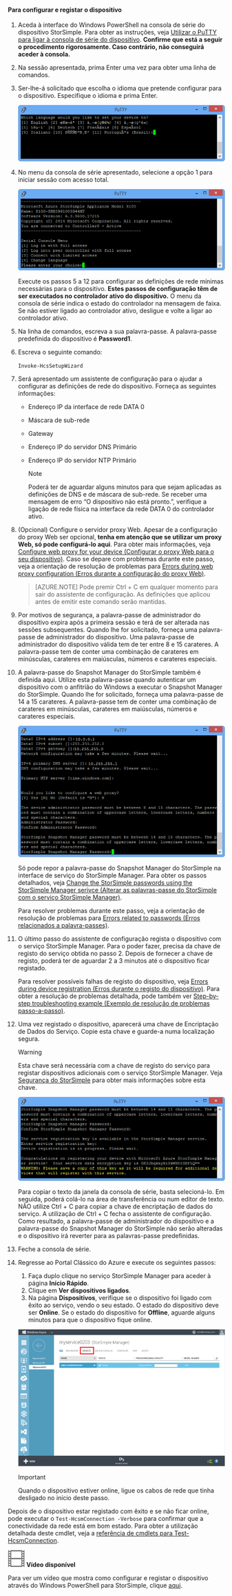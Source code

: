 <!--author=alkohli last changed: 12/01/15-->


#### Para configurar e registar o dispositivo
1. Aceda à interface do Windows PowerShell na consola de série do dispositivo StorSimple. Para obter as instruções, veja [Utilizar o PuTTY para ligar à consola de série do dispositivo](#use-putty-to-connect-to-the-device-serial-console). **Confirme que está a seguir o procedimento rigorosamente. Caso contrário, não conseguirá aceder à consola.**
2. Na sessão apresentada, prima Enter uma vez para obter uma linha de comandos. 
3. Ser-lhe-á solicitado que escolha o idioma que pretende configurar para o dispositivo. Especifique o idioma e prima Enter. 
   
    ![Configurar e registar o dispositivo 1 do StorSimple](./media/storsimple-configure-and-register-device/HCS_RegisterYourDevice1-include.png)
4. No menu da consola de série apresentado, selecione a opção 1 para iniciar sessão com acesso total. 
   
    ![Registar o dispositivo 2 do StorSimple](./media/storsimple-configure-and-register-device/HCS_RegisterYourDevice2-include.png)
   
     Execute os passos 5 a 12 para configurar as definições de rede mínimas necessárias para o dispositivo. **Estes passos de configuração têm de ser executados no controlador ativo do dispositivo.** O menu da consola de série indica o estado do controlador na mensagem de faixa. Se não estiver ligado ao controlador ativo, desligue e volte a ligar ao controlador ativo.
5. Na linha de comandos, escreva a sua palavra-passe. A palavra-passe predefinida do dispositivo é **Password1**.
6. Escreva o seguinte comando:
   
     `Invoke-HcsSetupWizard` 
7. Será apresentado um assistente de configuração para o ajudar a configurar as definições de rede do dispositivo. Forneça as seguintes informações: 
   
   * Endereço IP da interface de rede DATA 0
   * Máscara de sub-rede
   * Gateway
   * Endereço IP do servidor DNS Primário
   * Endereço IP do servidor NTP Primário
     
     > [!NOTE]
     > Poderá ter de aguardar alguns minutos para que sejam aplicadas as definições de DNS e de máscara de sub-rede. Se receber uma mensagem de erro “O dispositivo não está pronto.”, verifique a ligação de rede física na interface da rede DATA 0 do controlador ativo.
     > 
     > 
8. (Opcional) Configure o servidor proxy Web. Apesar de a configuração do proxy Web ser opcional, **tenha em atenção que se utilizar um proxy Web, só pode configurá-lo aqui**. Para obter mais informações, veja [Configure web proxy for your device (Configurar o proxy Web para o seu dispositivo)](../articles/storsimple/storsimple-configure-web-proxy.md). Caso se depare com problemas durante este passo, veja a orientação de resolução de problemas para [Errors during web proxy configuration (Erros durante a configuração do proxy Web)](../articles/storsimple/storsimple-troubleshoot-deployment.md#errors-during-the-optional-web-proxy-settings).

      > [AZURE.NOTE] Pode premir Ctrl + C em qualquer momento para sair do assistente de configuração. As definições que aplicou antes de emitir este comando serão mantidas.

1. Por motivos de segurança, a palavra-passe de administrador do dispositivo expira após a primeira sessão e terá de ser alterada nas sessões subsequentes. Quando lhe for solicitado, forneça uma palavra-passe de administrador do dispositivo. Uma palavra-passe de administrador do dispositivo válida tem de ter entre 8 e 15 carateres. A palavra-passe tem de conter uma combinação de carateres em minúsculas, carateres em maiúsculas, números e carateres especiais.
2. A palavra-passe do Snapshot Manager do StorSimple também é definida aqui. Utilize esta palavra-passe quando autenticar um dispositivo com o anfitrião do Windows a executar o Snapshot Manager do StorSimple. Quando lhe for solicitado, forneça uma palavra-passe de 14 a 15 carateres. A palavra-passe tem de conter uma combinação de carateres em minúsculas, carateres em maiúsculas, números e carateres especiais. 
   
   ![Registar o dispositivo 4 do StorSimple](./media/storsimple-configure-and-register-device/HCS_RegisterYourDevice4-include.png)
   
   Só pode repor a palavra-passe do Snapshot Manager do StorSimple na interface de serviço do StorSimple Manager. Para obter os passos detalhados, veja [Change the StorSimple passwords using the StorSimple Manager serivce (Alterar as palavras-passe do StorSimple com o serviço StorSimple Manager)](../articles/storsimple/storsimple-change-passwords.md).
   
   Para resolver problemas durante este passo, veja a orientação de resolução de problemas para [Errors related to passwords (Erros relacionados a palavra-passes)](../articles/storsimple/storsimple-troubleshoot-deployment.md#errors-related-to-device-administrator-and-storsimple-snapshot-manager-passwords).
3. O último passo do assistente de configuração regista o dispositivo com o serviço StorSimple Manager. Para o poder fazer, precisa da chave de registo do serviço obtida no passo 2. Depois de fornecer a chave de registo, poderá ter de aguardar 2 a 3 minutos até o dispositivo ficar registado.
   
   Para resolver possíveis falhas de registo do dispositivo, veja [Errors during device registration (Erros durante o registo do dispositivo)](../articles/storsimple/storsimple-troubleshoot-deployment.md#errors-during-device-registration). Para obter a resolução de problemas detalhada, pode também ver [Step-by-step troubleshooting example (Exemplo de resolução de problemas passo-a-passo)](../articles/storsimple/storsimple-troubleshoot-deployment.md#step-by-step-storsimple-troubleshooting-example).
4. Uma vez registado o dispositivo, aparecerá uma chave de Encriptação de Dados do Serviço. Copie esta chave e guarde-a numa localização segura.
   
   > [!WARNING]
   > Esta chave será necessária com a chave de registo do serviço para registar dispositivos adicionais com o serviço StorSimple Manager. Veja [Segurança do StorSimple](../articles/storsimple/storsimple-security.md) para obter mais informações sobre esta chave.
   > 
   > 
   
    ![Registar o dispositivo 6 do StorSimple](./media/storsimple-configure-and-register-device/HCS_RegisterYourDevice6-include.png)
   
    Para copiar o texto da janela da consola de série, basta selecioná-lo. Em seguida, poderá colá-lo na área de transferência ou num editor de texto. NÃO utilize Ctrl + C para copiar a chave de encriptação de dados do serviço. A utilização de Ctrl + C fecha o assistente de configuração. Como resultado, a palavra-passe de administrador do dispositivo e a palavra-passe do Snapshot Manager do StorSimple não serão alteradas e o dispositivo irá reverter para as palavras-passe predefinidas.
5. Feche a consola de série.
6. Regresse ao Portal Clássico do Azure e execute os seguintes passos:
   
   1. Faça duplo clique no serviço StorSimple Manager para aceder à página **Início Rápido**.
   2. Clique em **Ver dispositivos ligados**.
   3. Na página **Dispositivos**, verifique se o dispositivo foi ligado com êxito ao serviço, vendo o seu estado. O estado do dispositivo deve ser **Online**. Se o estado do dispositivo for **Offline**, aguarde alguns minutos para que o dispositivo fique online.
   
   ![Página Dispositivos do StorSimple](./media/storsimple-configure-and-register-device/HCS_DevicesPageM-include.png) 
   
   > [!IMPORTANT]
   > Quando o dispositivo estiver online, ligue os cabos de rede que tinha desligado no início deste passo.
   > 
   > 

Depois de o dispositivo estar registado com êxito e se não ficar online, pode executar o `Test-HcsmConnection -Verbose` para confirmar que a conectividade da rede está em bom estado. Para obter a utilização detalhada deste cmdlet, veja a [referência de cmdlets para Test-HcsmConnection](https://technet.microsoft.com/library/dn715782.aspx).

![Vídeo disponível](./media/storsimple-configure-and-register-device/Video_icon.png) **Vídeo disponível**

Para ver um vídeo que mostra como configurar e registar o dispositivo através do Windows PowerShell para StorSimple, clique [aqui](https://azure.microsoft.com/documentation/videos/initialize-the-storsimple-appliance/).

<!--HONumber=Sep16_HO3-->


